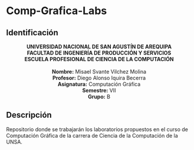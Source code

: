 # Comp-Grafica-Labs

## Identificación

<p style="text-align: center;">
	<b>UNIVERSIDAD NACIONAL DE SAN AGUSTÍN DE AREQUIPA</b><br>
	<b>FACULTAD DE INGENIERÍA DE PRODUCCIÓN Y SERVICIOS</b><br>
	<b>ESCUELA PROFESIONAL DE CIENCIA DE LA COMPUTACIÓN</b><br>
	<br>
	<b>Nombre:</b> Misael Svante Vilchez Molina<br>
	<b>Profesor:</b> Diego Alonso Iquira Becerra<br>
	<b>Asignatura:</b> Computación Gráfica<br>
	<b>Semestre:</b> VII<br>
	<b>Grupo:</b> B<br>
</p>

## Descripción

Repositorio donde se trabajarán los laboratorios propuestos en el curso de Computación Gráfica de la carrera de Ciencia de la Computación de la UNSA.
